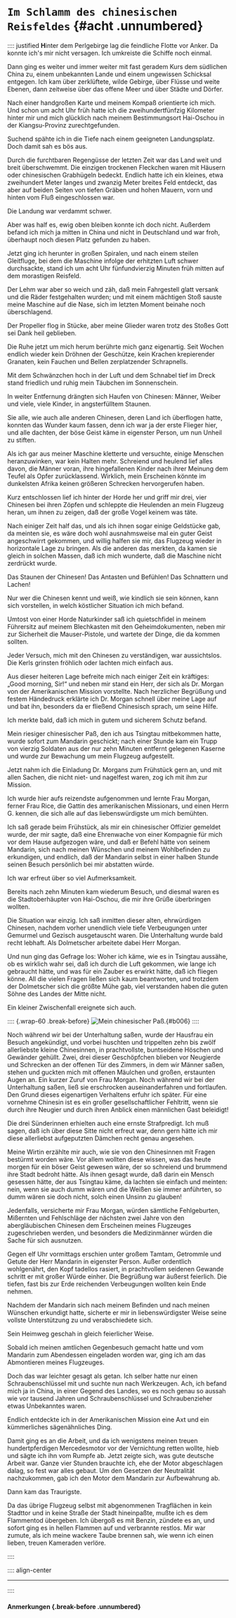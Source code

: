 # `Im Schlamm des chinesischen Reisfeldes` {#acht .unnumbered}

:::: justified
**H**inter dem Perlgebirge lag die feindliche
Flotte vor Anker. Da konnte ich's mir nicht
versagen. Ich umkreiste die Schiffe noch einmal.

Dann ging es weiter und immer weiter mit
fast geradem Kurs dem südlichen China zu, einem
unbekannten Lande und einem ungewissen Schicksal
entgegen. Ich kam über zerklüftete, wilde Gebirge,
über Flüsse und weite Ebenen, dann zeitweise
über das offene Meer und über Städte und Dörfer.

Nach einer handgroßen Karte und meinem
Kompaß orientierte ich mich. Und schon um acht
Uhr früh hatte ich die zweihundertfünfzig Kilometer
hinter mir und mich glücklich nach meinem
Bestimmungsort Hai-Oschou in der Kiangsu-Provinz zurechtgefunden.

Suchend spähte ich in die Tiefe nach einem geeigneten
Landungsplatz. Doch damit sah es bös aus.

Durch die furchtbaren Regengüsse der letzten
Zeit war das Land weit und breit überschwemmt.
Die einzigen trockenen Fleckchen waren mit Häusern
oder chinesischen Grabhügeln bedeckt. Endlich
hatte ich ein kleines, etwa zweihundert Meter
langes und zwanzig Meter breites Feld entdeckt,
das aber auf beiden Seiten von tiefen Gräben
und hohen Mauern, vorn und hinten vom Fluß
eingeschlossen war.

Die Landung war verdammt schwer.

Aber was half es, ewig oben bleiben konnte
ich doch nicht. Außerdem befand ich mich ja mitten
in China und nicht in Deutschland und war froh,
überhaupt noch diesen Platz gefunden zu haben.

Jetzt ging ich herunter in großen Spiralen, und
nach einem steilen Gleitfluge, bei dem die Maschine
infolge der erhitzten Luft schwer durchsackte,
stand ich um acht Uhr fünfundvierzig Minuten
früh mitten auf dem morastigen Reisfeld.

Der Lehm war aber so weich und zäh, daß mein
Fahrgestell glatt versank und die Räder
festgehalten wurden; und mit einem mächtigen Stoß
sauste meine Maschine auf die Nase, sich im letzten
Moment beinahe noch überschlagend.

Der Propeller flog in Stücke, aber meine Glieder waren
trotz des Stoßes Gott sei Dank heil geblieben.

Die Ruhe jetzt um mich herum berührte mich
ganz eigenartig. Seit Wochen endlich wieder kein
Dröhnen der Geschütze, kein Krachen krepierender
Granaten, kein Fauchen und Bellen zerplatzender
Schrapnells.

Mit dem Schwänzchen hoch in der Luft und
dem Schnabel tief im Dreck stand friedlich und
ruhig mein Täubchen im Sonnenschein.

In weiter Entfernung drängten sich Haufen
von Chinesen: Männer, Weiber und viele, viele
Kinder, in angsterfülltem Staunen.

Sie alle, wie auch alle anderen Chinesen, deren
Land ich überflogen hatte, konnten das Wunder
kaum fassen, denn ich war ja der erste Flieger hier,
und alle dachten, der böse Geist käme in eigenster
Person, um nun Unheil zu stiften.

Als ich gar aus meiner Maschine kletterte und
versuchte, einige Menschen heranzuwinken, war
kein Halten mehr. Schreiend und heulend lief
alles davon, die Männer voran, ihre
hingefallenen Kinder nach ihrer Meinung dem Teufel als
Opfer zurücklassend. Wirklich, mein Erscheinen
könnte im dunkelsten Afrika keinen größeren
Schrecken hervorgerufen haben.

Kurz entschlossen lief ich hinter der Horde her
und griff mir drei, vier Chinesen bei ihren Zöpfen
und schleppte die Heulenden an mein Flugzeug
heran, um ihnen zu zeigen, daß der große Vogel
keinem was täte.

Nach einiger Zeit half das, und als ich ihnen
sogar einige Geldstücke gab, da meinten sie, es
wäre doch wohl ausnahmsweise mal ein guter
Geist angeschwirrt gekommen, und willig halfen
sie mir, das Flugzeug wieder in horizontale Lage
zu bringen. Als die anderen das merkten, da
kamen sie gleich in solchen Massen, daß ich mich
wunderte, daß die Maschine nicht zerdrückt wurde.

Das Staunen der Chinesen! Das Antasten
und Befühlen! Das Schnattern und Lachen!

Nur wer die Chinesen kennt und weiß, wie
kindlich sie sein können, kann sich vorstellen, in
welch köstlicher Situation ich mich befand.

Umtost von einer Horde Naturkinder saß ich
quietschfidel in meinem Führersitz auf meinem
Blechkasten mit den Geheimdokumenten, neben
mir zur Sicherheit die Mauser-Pistole, und wartete
der Dinge, die da kommen sollten.

Jeder Versuch, mich mit den Chinesen zu
verständigen, war aussichtslos. Die Kerls grinsten
fröhlich oder lachten mich einfach aus.

Aus dieser heiteren Lage befreite mich nach
einiger Zeit ein kräftiges: „Good morning, Sir!“
und neben mir stand ein Herr, der sich als
Dr. Morgan von der Amerikanischen Mission
vorstellte. Nach herzlicher Begrüßung und festem
Händedruck erklärte ich Dr. Morgan schnell über
meine Lage auf und bat ihn, besonders da er
fließend Chinesisch sprach, um seine Hilfe.

Ich merkte bald, daß ich mich in gutem und
sicherem Schutz befand.

Mein riesiger chinesischer Paß, den ich aus
Tsingtau mitbekommen hatte, wurde sofort zum
Mandarin geschickt; nach einer Stunde kam ein
Trupp von vierzig Soldaten aus der nur zehn
Minuten entfernt gelegenen Kaserne und wurde
zur Bewachung um mein Flugzeug aufgestellt.

Jetzt nahm ich die Einladung Dr. Morgans
zum Frühstück gern an, und mit allen Sachen,
die nicht niet- und nagelfest waren, zog ich mit
ihm zur Mission.

Ich wurde hier aufs reizendste aufgenommen
und lernte Frau Morgan, ferner Frau Rice,
die Gattin des amerikanischen Missionars, und
einen Herrn G. kennen, die sich alle auf das
liebenswürdigste um mich bemühten.

Ich saß gerade beim Frühstück, als mir ein
chinesischer Offizier gemeldet wurde, der mir sagte,
daß eine Ehrenwache von einer Kompagnie für
mich vor dem Hause aufgezogen wäre, und daß
er Befehl hätte von seinem Mandarin, sich nach
meinen Wünschen und meinem Wohlbefinden zu
erkundigen, und endlich, daß der Mandarin selbst
in einer halben Stunde seinen Besuch persönlich
bei mir abstatten würde.

Ich war erfreut über so viel Aufmerksamkeit.

Bereits nach zehn Minuten kam wiederum Besuch,
und diesmal waren es die Stadtoberhäupter
von Hai-Oschou, die mir ihre Grüße überbringen
wollten.

Die Situation war einzig. Ich saß inmitten
dieser alten, ehrwürdigen Chinesen, nachdem vorher
unendlich viele tiefe Verbeugungen unter
Gemurmel und Gezisch ausgetauscht waren. Die
Unterhaltung wurde bald recht lebhaft. Als
Dolmetscher arbeitete dabei Herr Morgan.

Und nun ging das Gefrage los: Woher ich
käme, wie es in Tsingtau aussähe, ob es wirklich
wahr sei, daß ich durch die Luft gekommen,
wie lange ich gebraucht hätte, und was für ein
Zauber es erwirkt hätte, daß ich fliegen könne.
All die vielen Fragen ließen sich kaum beantworten,
und trotzdem der Dolmetscher sich die
größte Mühe gab, viel verstanden haben die guten
Söhne des Landes der Mitte nicht.

Ein kleiner Zwischenfall ereignete sich auch.

:::: {.wrap-60 .break-before}
![Mein chinesischer Paß.](Flieger_von_Tsingtau_107.jpg "Mein chinesischer Paß."){#b006}
::::

Noch während wir bei der Unterhaltung saßen,
wurde der Hausfrau ein Besuch angekündigt, und
vorbei huschten und trippelten zehn bis zwölf
allerliebste kleine Chinesinnen, in prachtvollste,
buntseidene Höschen und Gewänder gehüllt.
Zwei, drei dieser Geschöpfchen blieben vor
Neugierde und Schrecken an der offenen Tür des
Zimmers, in dem wir Männer saßen, stehen und
guckten mich mit offenen Mäulchen und großen,
erstaunten Augen an. Ein kurzer Zuruf von Frau
Morgan. Noch während wir bei der Unterhaltung saßen,
ließ sie erschrocken auseinanderfahren
und fortlaufen. Den Grund dieses eigenartigen
Verhaltens erfuhr ich später. Für eine vornehme
Chinesin ist es ein großer gesellschaftlicher
Fehltritt, wenn sie durch ihre Neugier und durch ihren
Anblick einen männlichen Gast beleidigt!

Die drei Sünderinnen erhielten auch eine ernste
Strafpredigt. Ich muß sagen, daß ich über diese
Sitte nicht erfreut war, denn gern hätte ich mir
diese allerliebst aufgeputzten Dämchen recht genau
angesehen.

Meine Wirtin erzählte mir auch, wie sie von
den Chinesinnen mit Fragen bestürmt worden
wäre. Vor allem wollten diese wissen, was das
heute morgen für ein böser Geist gewesen wäre,
der so schreiend und brummend ihre Stadt bedroht
hätte. Als ihnen gesagt wurde, daß darin
ein Mensch gesessen hätte, der aus Tsingtau käme,
da lachten sie einfach und meinten: nein, wenn
sie auch dumm wären und die Weißen sie immer
anführten, so dumm wären sie doch nicht, solch
einen Unsinn zu glauben!

Jedenfalls, versicherte mir Frau Morgan,
würden sämtliche Fehlgeburten, Mißernten und
Fehlschläge der nächsten zwei Jahre von den
abergläubischen Chinesen dem Erscheinen meines
Flugzeuges zugeschrieben werden, und besonders die
Medizinmänner würden die Sache für sich
ausnutzen.

Gegen elf Uhr vormittags erschien unter
großem Tamtam, Getrommle und Getute der
Herr Mandarin in eigenster Person. Außer
ordentlich wohlgenährt, den Kopf tadellos rasiert,
in prachtvollem seidenen Gewande schritt er mit
großer Würde einher. Die Begrüßung war
äußerst feierlich. Die tiefen, fast bis zur Erde
reichenden Verbeugungen wollten kein Ende
nehmen.

Nachdem der Mandarin sich nach meinem
Befinden und nach meinen Wünschen erkundigt
hatte, sicherte er mir in liebenswürdigster Weise
seine vollste Unterstützung zu und verabschiedete
sich.

Sein Heimweg geschah in gleich feierlicher
Weise.

Sobald ich meinen amtlichen Gegenbesuch
gemacht hatte und vom Mandarin zum Abendessen
eingeladen worden war, ging ich am das Abmontieren meines Flugzeuges.

Doch das war leichter gesagt als getan. Ich
selber hatte nur einen Schraubenschlüssel mit und
suchte nun nach Werkzeugen. Ach, ich befand mich
ja in China, in einer Gegend des Landes, wo es
noch genau so aussah wie vor tausend Jahren
und Schraubenschlüssel und Schraubenzieher etwas
Unbekanntes waren.

Endlich entdeckte ich in der Amerikanischen Mission eine
Axt und ein kümmerliches sägenähnliches Ding.

Damit ging es an die Arbeit, und da ich
wenigstens meinen treuen hundertpferdigen
Mercedesmotor vor der Vernichtung retten wollte,
hieb und sägte ich ihn vom Rumpfe ab. Jetzt
zeigte sich, was gute deutsche Arbeit war. Ganze
vier Stunden brauchte ich, ehe der Motor abgeschlagen
dalag, so fest war alles gebaut.
Um den Gesetzen der Neutralität nachzukommen, gab
ich den Motor dem Mandarin zur Aufbewahrung ab.

Dann kam das Traurigste.

Da das übrige Flugzeug selbst mit abgenommenen
Tragflächen in kein Stadttor und in keine
Straße der Stadt hineinpaßte, mußte ich es dem
Flammentod übergeben. Ich übergoß es mit
Benzin, zündete es an, und sofort ging es in
hellen Flammen auf und verbrannte restlos.
Mir war zumute, als ich meine wackere Taube
brennen sah, wie wenn ich einen lieben, treuen
Kameraden verlöre.

::::

:::: align-center
****
::::

#### **Anmerkungen** {.break-before .unnumbered}
